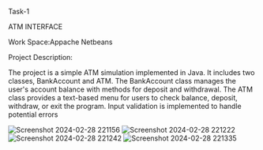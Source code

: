 Task-1

ATM INTERFACE

Work Space:Appache Netbeans

Project Description:

The project is a simple ATM simulation implemented in Java. It includes two classes, BankAccount and ATM. The BankAccount class manages the user's account balance with methods for deposit and withdrawal. The ATM class provides a text-based menu for users to check balance, deposit, withdraw, or exit the program. Input validation is implemented to handle potential errors

![Screenshot 2024-02-28 221156](https://github.com/siddumr/Codesoft/assets/125337449/199a0f8c-d461-4f73-962e-a5540dbfddbe)
![Screenshot 2024-02-28 221222](https://github.com/siddumr/Codesoft/assets/125337449/bb75a944-2bd6-4864-8e67-ed5ba7d87056)
![Screenshot 2024-02-28 221242](https://github.com/siddumr/Codesoft/assets/125337449/37e96205-0225-47d8-9203-ada39ee2c3c0)
![Screenshot 2024-02-28 221335](https://github.com/siddumr/Codesoft/assets/125337449/c9b051ed-1ccd-43a5-a646-b637821428b9)
